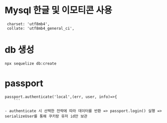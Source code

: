 # Mysql 한글 및 이모티콘 사용

```
 charset: 'utf8mb4',
 collate: 'utf8mb4_general_ci',
```
# db 생성

```
npx sequelize db:create
```

# passport 

```
passport.authenticate('local',(err, user, info)=>{
    ```

- authenticate 시 선택한 전략에 따라 데이터를 반환 => passport.login() 실행 => serializeUser를 통해 쿠키랑 유저 id만 보관